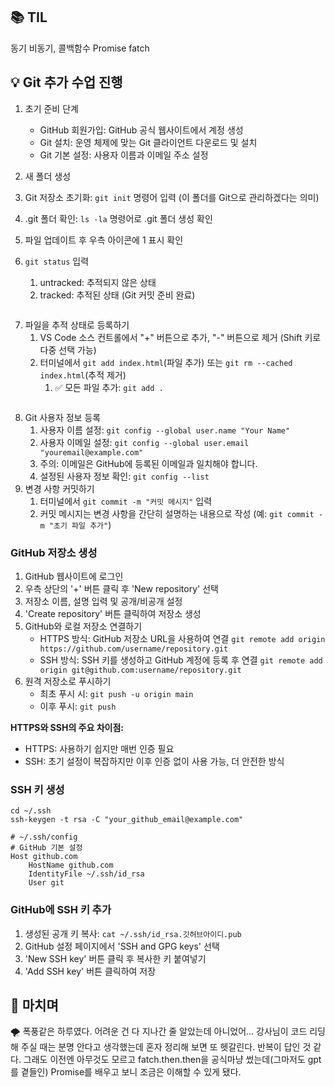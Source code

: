 <h2 id="📚-til">📚 TIL</h2>
<p>동기 비동기, 콜백함수
Promise
fatch</p>
<h2 id="💡-git-추가-수업-진행">💡 Git 추가 수업 진행</h2>
<ol>
<li><p>초기 준비 단계</p>
<ul>
<li>GitHub 회원가입: GitHub 공식 웹사이트에서 계정 생성</li>
<li>Git 설치: 운영 체제에 맞는 Git 클라이언트 다운로드 및 설치</li>
<li>Git 기본 설정: 사용자 이름과 이메일 주소 설정</li>
</ul>
</li>
<li><p>새 폴더 생성</p>
</li>
<li><p>Git 저장소 초기화: <code>git init</code> 명령어 입력 (이 폴더를 Git으로 관리하겠다는 의미)</p>
</li>
<li><p>.git 폴더 확인: <code>ls -la</code> 명령어로 .git 폴더 생성 확인</p>
</li>
<li><p>파일 업데이트 후 우측 아이콘에 1 표시 확인</p>
</li>
<li><p><code>git status</code> 입력</p>
<ol>
<li>untracked: 추적되지 않은 상태</li>
<li>tracked: 추적된 상태 (Git 커밋 준비 완료)</li>
</ol>
<p><img alt="" src="https://velog.velcdn.com/images/yoon_ji/post/68fcb11b-b1c4-43a8-8e0c-8cd26920e17d/image.png" /></p>
</li>
</ol>
<ol start="7">
<li>파일을 추적 상태로 등록하기<ol>
<li>VS Code 소스 컨트롤에서 &quot;+&quot; 버튼으로 추가, &quot;-&quot; 버튼으로 제거 (Shift 키로 다중 선택 가능)</li>
<li>터미널에서 <code>git add index.html</code>(파일 추가) 또는 <code>git rm --cached index.html</code>(추적 제거)<ol>
<li>✅ 모든 파일 추가: <code>git add .</code></li>
</ol>
</li>
</ol>
</li>
</ol>
<p><img alt="" src="https://velog.velcdn.com/images/yoon_ji/post/2c19c50a-912a-4108-b495-553719ac528a/image.png" /></p>
<ol start="8">
<li>Git 사용자 정보 등록<ol>
<li>사용자 이름 설정: <code>git config --global user.name &quot;Your Name&quot;</code></li>
<li>사용자 이메일 설정: <code>git config --global user.email &quot;youremail@example.com&quot;</code></li>
<li>주의: 이메일은 GitHub에 등록된 이메일과 일치해야 합니다.</li>
<li>설정된 사용자 정보 확인: <code>git config --list</code></li>
</ol>
</li>
<li>변경 사항 커밋하기<ol>
<li>터미널에서 <code>git commit -m &quot;커밋 메시지&quot;</code> 입력</li>
<li>커밋 메시지는 변경 사항을 간단히 설명하는 내용으로 작성 (예: <code>git commit -m &quot;초기 파일 추가&quot;</code>)</li>
</ol>
</li>
</ol>
<h3 id="github-저장소-생성">GitHub 저장소 생성</h3>
<ol>
<li>GitHub 웹사이트에 로그인</li>
<li>우측 상단의 '+' 버튼 클릭 후 'New repository' 선택</li>
<li>저장소 이름, 설명 입력 및 공개/비공개 설정</li>
<li>'Create repository' 버튼 클릭하여 저장소 생성</li>
<li>GitHub와 로컬 저장소 연결하기<ul>
<li>HTTPS 방식: GitHub 저장소 URL을 사용하여 연결
<code>git remote add origin https://github.com/username/repository.git</code></li>
<li>SSH 방식: SSH 키를 생성하고 GitHub 계정에 등록 후 연결
<code>git remote add origin git@github.com:username/repository.git</code></li>
</ul>
</li>
<li>원격 저장소로 푸시하기<ul>
<li>최초 푸시 시: <code>git push -u origin main</code></li>
<li>이후 푸시: <code>git push</code></li>
</ul>
</li>
</ol>
<p><strong>HTTPS와 SSH의 주요 차이점:</strong></p>
<ul>
<li>HTTPS: 사용하기 쉽지만 매번 인증 필요</li>
<li>SSH: 초기 설정이 복잡하지만 이후 인증 없이 사용 가능, 더 안전한 방식</li>
</ul>
<h3 id="ssh-키-생성">SSH 키 생성</h3>
<pre><code class="language-bash">cd ~/.ssh 
ssh-keygen -t rsa -C &quot;your_github_email@example.com&quot;</code></pre>
<pre><code class="language-bash"># ~/.ssh/config
# GitHub 기본 설정
Host github.com
    HostName github.com
    IdentityFile ~/.ssh/id_rsa
    User git</code></pre>
<h3 id="github에-ssh-키-추가">GitHub에 SSH 키 추가</h3>
<ol>
<li>생성된 공개 키 복사: <code>cat ~/.ssh/id_rsa.깃허브아이디.pub</code> </li>
<li>GitHub 설정 페이지에서 'SSH and GPG keys' 선택</li>
<li>'New SSH key' 버튼 클릭 후 복사한 키 붙여넣기</li>
<li>'Add SSH key' 버튼 클릭하여 저장</li>
</ol>
<h2 id="💬-마치며">💬 마치며</h2>
<p>🌪️ 폭풍같은 하루였다. 어려운 건 다 지나간 줄 알았는데 아니었어... 강사님이 코드 리딩해 주실 때는 분명 안다고 생각했는데 혼자 정리해 보면 또 헷갈린다. 반복이 답인 것 같다.
그래도 이전엔 아무것도 모르고 fatch.then.then을 공식마냥 썼는데(그마저도 gpt를 곁들인) Promise를 배우고 보니 조금은 이해할 수 있게 됐다. </p>